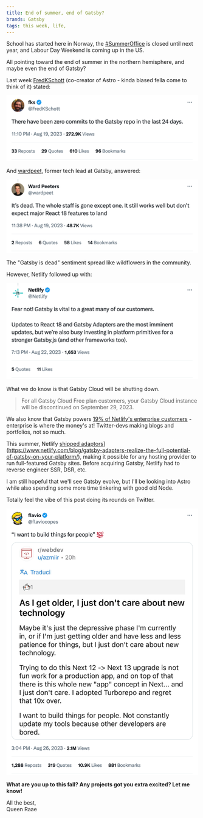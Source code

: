 ```yaml
---
title: End of summer, end of Gatsby?
brands: Gatsby
tags: this week, life,
---
```


School has started here in Norway, the [#SummerOffice](<https://twitter.com/search?q=(from%3Aolaholstvea)%20until%3A2023-08-15%20since%3A2023-07-15&src=typed_query&f=top>) is closed until next year, and Labour Day Weekend is coming up in the US.

All pointing toward the end of summer in the northern hemisphere, and maybe even the end of Gatsby?

Last week [FredKSchott](https://twitter.com/FredKSchott/status/1693007599803752638?s=20) (co-creator of Astro - kinda biased fella come to think of it) stated:

[![There have been zero commits to the Gatsby repo in the last 24 days.](twitter.com_FredKSchott.png)](https://twitter.com/FredKSchott/status/1693007599803752638?s=20)

And [wardpeet](https://twitter.com/wardpeet/status/1693014604694061194), former tech lead at Gatsby, answered:

[![It’s dead. The whole staff is gone except one. It still works well but don’t expect major React 18 features to land](./twitter.com_wardpeet.png)](https://twitter.com/wardpeet/status/1693014604694061194)

The "Gatsby is dead" sentiment spread like wildflowers in the community.

However, Netlify followed up with:

[![Fear not! Gatsby is vital to a great many of our customers. Updates to React 18 and Gatsby Adapters are the most imminent updates, but we’re also busy investing in platform primitives for a stronger Gatsby.js (and other frameworks too).](./twitter.com_Netlify.png)](https://twitter.com/Netlify/status/1694035000734216263)

What we do know is that Gatsby Cloud will be shutting down.

> For all Gatsby Cloud Free plan customers, your Gatsby Cloud instance will be discontinued on September 29, 2023.

We also know that Gatsby powers [19% of Netlify's enterprise customers](https://www.netlify.com/blog/framework-popularity-on-netlify/) - enterprise is where the money's at! Twitter-devs making blogs and portfolios, not so much.

This summer, Netlify [shipped adaptors](https://www.netlify.com/blog/gatsby-adapters-realize-the-full-potential-of-gatsby-on-your-platform/)](https://www.netlify.com/blog/gatsby-adapters-realize-the-full-potential-of-gatsby-on-your-platform/), making it possible for any hosting provider to run full-featured Gatsby sites. Before acquiring Gatsby, Netlify had to reverse engineer SSR, DSR, etc.

I am still hopeful that we'll see Gatsby evolve, but I'll be looking into Astro while also spending some more time tinkering with good old Node.

Totally feel the vibe of this post doing its rounds on Twitter.

![“I want to build things for people” 💯](twitter.com_flaviocopes.png)

**What are you up to this fall? Any projects got you extra excited? Let me know!**

All the best,\
Queen Raae
